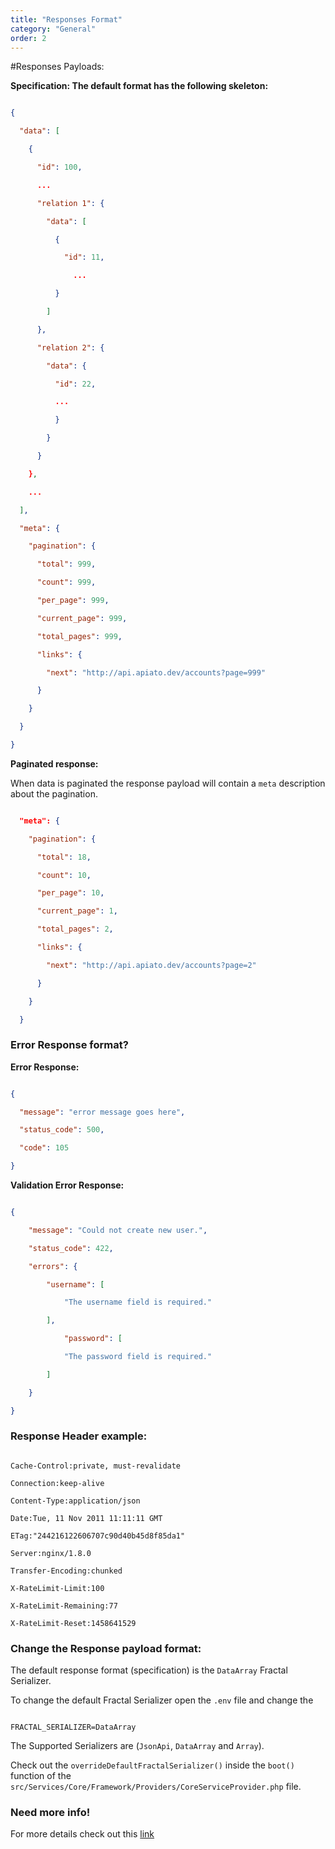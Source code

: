 ```yaml
---
title: "Responses Format"
category: "General"
order: 2
---
```


#Responses Payloads:

**Specification: The default format has the following skeleton:**

```json

{

  "data": [

    {

      "id": 100,

      ...

      "relation 1": {

        "data": [

          {

            "id": 11,

			  ...

          }

        ]

      },

      "relation 2": {

        "data": {

          "id": 22,

          ...

          }

        }

      }

    },

    ...

  ],

  "meta": {

    "pagination": {

      "total": 999,

      "count": 999,

      "per_page": 999,

      "current_page": 999,

      "total_pages": 999,

      "links": {

        "next": "http://api.apiato.dev/accounts?page=999"

      }

    }

  }

}

```

**Paginated response:**

When data is paginated the response payload will contain a `meta` description about the pagination.

```json

  "meta": {

    "pagination": {

      "total": 18,

      "count": 10,

      "per_page": 10,

      "current_page": 1,

      "total_pages": 2,

      "links": {

        "next": "http://api.apiato.dev/accounts?page=2"

      }

    }

  }

```

### Error Response format?

**Error Response:**

```json

{

  "message": "error message goes here",

  "status_code": 500,

  "code": 105

}

```

**Validation Error Response:**

```json

{

    "message": "Could not create new user.",

    "status_code": 422,

    "errors": {

    	"username": [

        	"The username field is required."

    	],

        	"password": [

        	"The password field is required."

    	]

	}

}

```

### Response Header example:

```

Cache-Control:private, must-revalidate

Connection:keep-alive

Content-Type:application/json

Date:Tue, 11 Nov 2011 11:11:11 GMT

ETag:"244216122606707c90d40b45d8f85da1"

Server:nginx/1.8.0

Transfer-Encoding:chunked

X-RateLimit-Limit:100

X-RateLimit-Remaining:77

X-RateLimit-Reset:1458641529

```

### Change the Response payload format:

The default response format (specification) is the `DataArray` Fractal Serializer.

To change the default Fractal Serializer open the `.env` file and change the

```

FRACTAL_SERIALIZER=DataArray

```

The Supported Serializers are (`JsonApi`, `DataArray` and `Array`).

Check out the `overrideDefaultFractalSerializer()` inside the `boot()` function of the `src/Services/Core/Framework/Providers/CoreServiceProvider.php` file.

### Need more info!

For more details check out this [link](https://github.com/dingo/api/wiki/Errors-And-Error-Responses)
